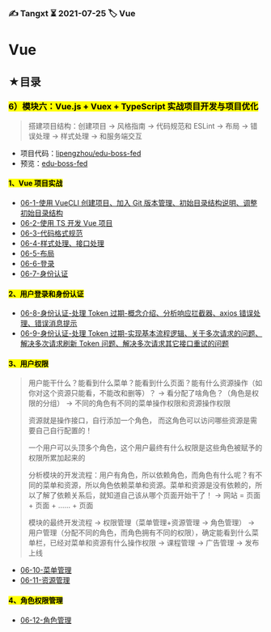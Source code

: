 ### ✍️ Tangxt ⏳ 2021-07-25 🏷️ Vue

# Vue

## ★目录

### <mark>6）模块六：Vue.js + Vuex + TypeScript 实战项目开发与项目优化</mark>

> 搭建项目结构：创建项目 -> 风格指南 -> 代码规范和 ESLint -> 布局 -> 错误处理 -> 样式处理 -> 和服务端交互

- 项目代码：[lipengzhou/edu-boss-fed](https://github.com/lipengzhou/edu-boss-fed)
- 预览：[edu-boss-fed](https://edu-boss-fed-git-master-lpz.vercel.app/#/login?redirect=%2F)

#### <mark>1、Vue 项目实战</mark>

- [06-1-使用 VueCLI 创建项目、加入 Git 版本管理、初始目录结构说明、调整初始目录结构](./06-1.md)
- [06-2-使用 TS 开发 Vue 项目](./06-2.md)
- [06-3-代码格式规范](./06-3.md)
- [06-4-样式处理、接口处理](./06-4.md)
- [06-5-布局](./06-5.md)
- [06-6-登录](./06-6.md)
- [06-7-身份认证](./06-7.md)

#### <mark>2、用户登录和身份认证</mark>

- [06-8-身份认证-处理 Token 过期-概念介绍、分析响应拦截器、axios 错误处理、错误消息提示](./06-8.md)
- [06-9-身份认证-处理 Token 过期-实现基本流程逻辑、关于多次请求的问题、解决多次请求刷新 Token 问题、解决多次请求其它接口重试的问题](./06-9.md)

#### <mark>3、用户权限</mark>

> 用户能干什么？能看到什么菜单？能看到什么页面？能有什么资源操作（如你对这个资源只能看，不能改和删等）？ -> 看分配了啥角色？（角色是权限的分组） -> 不同的角色有不同的菜单操作权限和资源操作权限
> 
> 资源就是操作接口，自行添加一个角色， 而这角色可以访问哪些资源是需要自己自行配置的！
> 
> 一个用户可以头顶多个角色，这个用户最终有什么权限是这些角色被赋予的权限所累加起来的
> 
> 分析模块的开发流程：用户有角色，所以依赖角色，而角色有什么呢？有不同的菜单和资源，所以角色依赖菜单和资源。菜单和资源是没有依赖的，所以了解了依赖关系后，就知道自己该从哪个页面开始干了！ -> 网站 = 页面 + 页面 + …… + 页面
> 
> 模块的最终开发流程 -> 权限管理（菜单管理+资源管理 -> 角色管理） -> 用户管理（分配不同的角色，而角色拥有不同的权限），确定能看到什么菜单栏，已经对菜单和资源有什么操作权限 -> 课程管理 -> 广告管理 -> 发布上线

- [06-10-菜单管理](./06-10.md)
- [06-11-资源管理](./06-11.md)

#### <mark>4、角色权限管理</mark>

- [06-12-角色管理](./06-12.md)